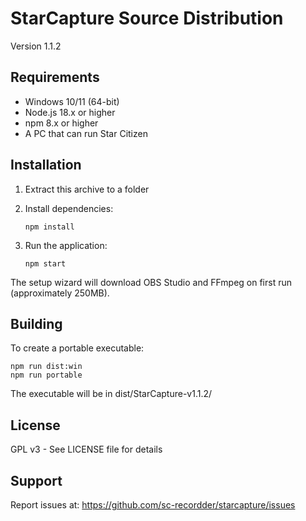 # StarCapture Source Distribution

Version 1.1.2

## Requirements

- Windows 10/11 (64-bit)
- Node.js 18.x or higher
- npm 8.x or higher
- A PC that can run Star Citizen

## Installation

1. Extract this archive to a folder

2. Install dependencies:
   ```
   npm install
   ```

3. Run the application:
   ```
   npm start
   ```

The setup wizard will download OBS Studio and FFmpeg on first run (approximately 250MB).

## Building

To create a portable executable:

```
npm run dist:win
npm run portable
```

The executable will be in dist/StarCapture-v1.1.2/

## License

GPL v3 - See LICENSE file for details

## Support

Report issues at: https://github.com/sc-recordder/starcapture/issues
